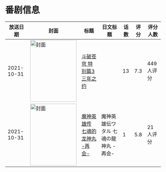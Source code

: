 # 番剧信息

|放送日期|封面|标题|日文标题|话数|评分|评分人数|
|---|---|---|---|---|---|---|
|2021-10-31|<img src="//lain.bgm.tv/pic/cover/c/ad/49/343187_0Z3DO.jpg" alt="封面" style="width:150px;height:200px;object-fit:cover;">|[斗破苍穹 特别篇3 三年之约](https://bangumi.tv/subject/343187)||13|7.3|449人评分|
|2021-10-31|<img src="//lain.bgm.tv/pic/cover/c/b8/b1/363033_5aTzG.jpg" alt="封面" style="width:150px;height:200px;object-fit:cover;">|[魔神英雄传 七魂的龙神丸 -再会-](https://bangumi.tv/subject/363033)|魔神英雄伝ワタル 七魂の龍神丸 -再会-|1|5.8|21人评分|
